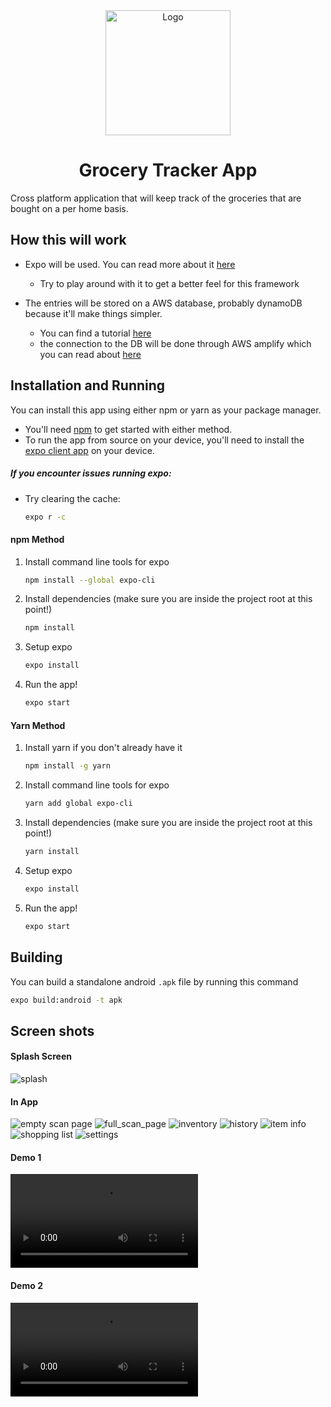 <div align="center">
  <img alt="Logo" src="assets/images/mgt.logo.png" width="200" />
</div>
<h1 align="center">
   Grocery Tracker App
</h1>
 
Cross platform application that will keep track of the groceries that are bought on a per home basis.

## How this will work
- Expo will be used. You can read more about it [here](https://docs.expo.io/)
    - Try to play around with it to get a better feel for this framework 

- The entries will be stored on a AWS database, probably dynamoDB because it'll make things simpler.
    - You can find a tutorial [here](https://aws.amazon.com/getting-started/hands-on/design-a-database-for-a-mobile-app-with-dynamodb/)
    - the connection to the DB will be done through AWS amplify which you can read about [here](https://blog.expo.io/how-to-build-cloud-powered-mobile-apps-with-expo-aws-amplify-2fddc898f9a2)

## Installation and Running

You can install this app using either npm or yarn as your package manager.

* You'll need [npm](https://nodejs.org/en/) to get started with either method.
* To run the app from source on your device, you'll need to install the [expo client app](https://expo.io/tools#client) on your device.

##### If you encounter issues running expo:
* Try clearing the cache:
   ```bash
   expo r -c
   ```

#### npm Method

1. Install command line tools for expo

   ```bash
   npm install --global expo-cli
   ```
2. Install dependencies (make sure you are inside the project root at this point!)

   ```bash
   npm install
   ```
3. Setup expo

   ```bash
   expo install
   ```  
4. Run the app!

   ```bash
   expo start
   ```
 
#### Yarn Method

1. Install yarn if you don't already have it

   ```bash
   npm install -g yarn
   ```
2. Install command line tools for expo

   ```bash
   yarn add global expo-cli
   ```
3. Install dependencies (make sure you are inside the project root at this point!)

   ```bash
   yarn install
   ```
4. Setup expo

   ```bash
   expo install
   ```  
5. Run the app!

   ```bash
   expo start
   ```
 
## Building

You can build a standalone android `.apk` file by running this command

   ```bash
   expo build:android -t apk
   ```

## Screen shots
#### Splash Screen

![splash](assets/images/splash.PNG)

#### In App

![empty scan page](docs/media/scan_empty.jpg)
![full_scan_page](docs/media/scan_populated.PNG)
![inventory](docs/media/inventory.PNG)
![history](docs/media/history.PNG)
![item info](docs/media/item_info.PNG)
![shopping list](docs/media/shopping.PNG)
![settings](docs/media/settings.PNG)

#### Demo 1
![demo](docs/media/demo.mp4)

#### Demo 2
![better demo](docs/media/better_demo.mp4)
